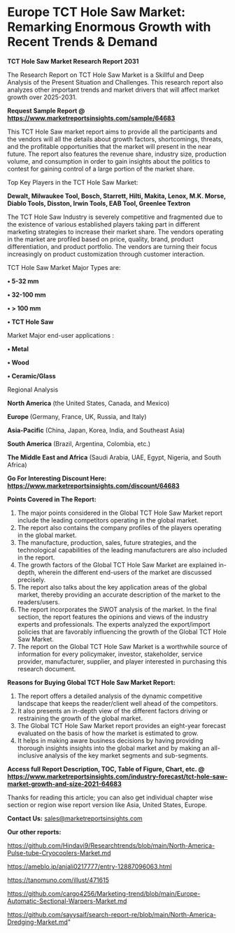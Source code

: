 # Europe TCT Hole Saw Market: Remarking Enormous Growth with Recent Trends & Demand

<strong>TCT Hole Saw Market Research Report 2031</strong>

The Research Report on TCT Hole Saw Market is a Skillful and Deep Analysis of the Present Situation and Challenges. This research report also analyzes other important trends and market drivers that will affect market growth over 2025-2031.

<strong>Request Sample Report @ <a href=https://www.marketreportsinsights.com/sample/64683>https://www.marketreportsinsights.com/sample/64683</a></strong>

This TCT Hole Saw market report aims to provide all the participants and the vendors will all the details about growth factors, shortcomings, threats, and the profitable opportunities that the market will present in the near future. The report also features the revenue share, industry size, production volume, and consumption in order to gain insights about the politics to contest for gaining control of a large portion of the market share.

Top Key Players in the TCT Hole Saw Market:

<strong>Dewalt, Milwaukee Tool, Bosch, Starrett, Hilti, Makita, Lenox, M.K. Morse, Diablo Tools, Disston, Irwin Tools, EAB Tool, Greenlee Textron</strong>

The TCT Hole Saw Industry is severely competitive and fragmented due to the existence of various established players taking part in different marketing strategies to increase their market share. The vendors operating in the market are profiled based on price, quality, brand, product differentiation, and product portfolio. The vendors are turning their focus increasingly on product customization through customer interaction.

TCT Hole Saw Market Major Types are:

<strong>• 5-32 mm

• 32-100 mm

• > 100 mm

• TCT Hole Saw</strong>

Market Major end-user applications :

<strong>• Metal

• Wood

• Ceramic/Glass</strong>

Regional Analysis

</u><strong><b>North America</b></strong> (the United States, Canada, and Mexico)

<strong><b>Europe </b></strong>(Germany, France, UK, Russia, and Italy)

<strong><b>Asia-Pacific</b></strong> (China, Japan, Korea, India, and Southeast Asia)

<strong><b>South America</b></strong> (Brazil, Argentina, Colombia, etc.)

<strong><b>The Middle East and Africa</b></strong> (Saudi Arabia, UAE, Egypt, Nigeria, and South Africa)

<strong>Go For Interesting Discount Here: <a href=https://www.marketreportsinsights.com/discount/64683>https://www.marketreportsinsights.com/discount/64683</a></strong>

<strong>Points Covered in The Report:</strong>
<ol>
  <li>The major points considered in the Global TCT Hole Saw Market report include the leading competitors operating in the global market.</li>
  <li>The report also contains the company profiles of the players operating in the global market.</li>
  <li>The manufacture, production, sales, future strategies, and the technological capabilities of the leading manufacturers are also included in the report.</li>
  <li>The growth factors of the Global TCT Hole Saw Market are explained in-depth, wherein the different end-users of the market are discussed precisely.</li>
  <li>The report also talks about the key application areas of the global market, thereby providing an accurate description of the market to the readers/users.</li>
  <li>The report incorporates the SWOT analysis of the market. In the final section, the report features the opinions and views of the industry experts and professionals. The experts analyzed the export/import policies that are favorably influencing the growth of the Global TCT Hole Saw Market.</li>
  <li>The report on the Global TCT Hole Saw Market is a worthwhile source of information for every policymaker, investor, stakeholder, service provider, manufacturer, supplier, and player interested in purchasing this research document.</li>
</ol>
<strong>Reasons for Buying Global TCT Hole Saw Market Report:</strong>

<ol>
  <li>The report offers a detailed analysis of the dynamic competitive landscape that keeps the reader/client well ahead of the competitors.</li>
  <li>It also presents an in-depth view of the different factors driving or restraining the growth of the global market.</li>
  <li>The Global TCT Hole Saw Market report provides an eight-year forecast evaluated on the basis of how the market is estimated to grow.</li>
  <li>It helps in making aware business decisions by having providing thorough insights insights into the global market and by making an all-inclusive analysis of the key market segments and sub-segments.</li>
</ol>
<strong>Access full Report Description, TOC, Table of Figure, Chart, etc. @ <a href=https://www.marketreportsinsights.com/industry-forecast/tct-hole-saw-market-growth-and-size-2021-64683>https://www.marketreportsinsights.com/industry-forecast/tct-hole-saw-market-growth-and-size-2021-64683</a></strong>


Thanks for reading this article; you can also get individual chapter wise section or region wise report version like Asia, United States, Europe.

<strong>Contact Us:</strong>
sales@marketreportsinsights.com

<strong>Our other reports:</strong>

<a href=https://github.com/Hindavi9/Researchtrends/blob/main/North-America-Pulse-tube-Cryocoolers-Market.md>https://github.com/Hindavi9/Researchtrends/blob/main/North-America-Pulse-tube-Cryocoolers-Market.md</a>

<a href=https://ameblo.jp/anjali0217777/entry-12887096063.html>https://ameblo.jp/anjali0217777/entry-12887096063.html</a>

<a href=https://tanomuno.com/illust/471615>https://tanomuno.com/illust/471615</a>

<a href=https://github.com/cargo4256/Marketing-trend/blob/main/Europe-Automatic-Sectional-Warpers-Market.md>https://github.com/cargo4256/Marketing-trend/blob/main/Europe-Automatic-Sectional-Warpers-Market.md</a>

<a href=https://github.com/sayysaif/search-report-re/blob/main/North-America-Dredging-Market.md>https://github.com/sayysaif/search-report-re/blob/main/North-America-Dredging-Market.md</a>"
